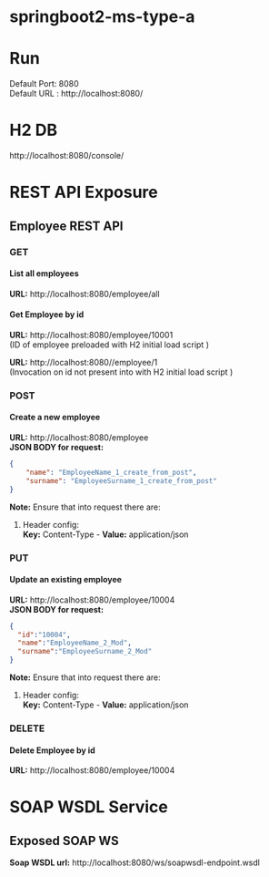 # springboot2-ms-type-a

# Run
Default Port: 8080  
Default URL : http://localhost:8080/  

# H2 DB
http://localhost:8080/console/  

# REST API Exposure
## Employee REST API
### GET
#### List all employees
**URL:** http://localhost:8080/employee/all  

#### Get Employee by id
**URL:** http://localhost:8080/employee/10001  
(ID of employee preloaded with H2 initial load script )

**URL:** http://localhost:8080//employee/1  
(Invocation on id not present into with H2 initial load script )

### POST
#### Create a new employee
**URL:** http://localhost:8080/employee  
**JSON BODY for request:**

```json
{
    "name": "EmployeeName_1_create_from_post",
    "surname": "EmployeeSurname_1_create_from_post"
}
```

**Note:** Ensure that into request there are:
1) Header config:  
**Key:** Content-Type - **Value:** application/json  

### PUT
#### Update an existing employee
**URL:** http://localhost:8080/employee/10004  
**JSON BODY for request:**

```json
{
  "id":"10004",
  "name":"EmployeeName_2_Mod",
  "surname":"EmployeeSurname_2_Mod"
}
```
**Note:** Ensure that into request there are:
1) Header config:  
**Key:** Content-Type - **Value:** application/json  

### DELETE
#### Delete Employee by id
**URL:** http://localhost:8080/employee/10004

# SOAP WSDL Service
## Exposed SOAP WS
**Soap WSDL url:** http://localhost:8080/ws/soapwsdl-endpoint.wsdl